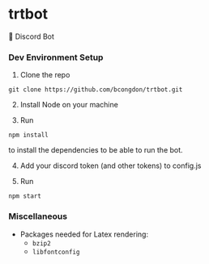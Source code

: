 # trtbot
🤖 Discord Bot

### Dev Environment Setup

1. Clone the repo
```
git clone https://github.com/bcongdon/trtbot.git
```

2. Install Node on your machine

3. Run 
```
npm install
``` 
to install the dependencies to be able to run the bot.

4. Add your discord token (and other tokens) to config.js

5. Run 
```
npm start
 ```


### Miscellaneous

- Packages needed for Latex rendering:
  - `bzip2`
  - `libfontconfig`
